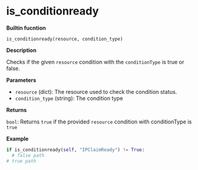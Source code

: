 # is_conditionready

**Builtin fucntion**

`is_conditionready(resource, condition_type)`

**Description**

Checks if the given `resource` condition with the  `conditionType` is true or false.

**Parameters**

- `resource` (dict): The resource used to check the condition status.
- `condition_type` (string): The condition type

**Returns**

`bool`: Returns `true` if the provided `resource` condition with conditionType is `true`

**Example**

```python
if is_conditionready(self, "IPClaimReady") != True:
  # false path
# true path
```